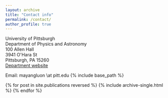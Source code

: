 ```yaml
---
layout: archive
title: "Contact info"
permalink: /contact/
author_profile: true
---
```


University of Pittsburgh  
Department of Physics and Astronomy  
100 Allen Hall  
3941 O'Hara St  
Pittsburgh, PA 15260  
[Department website](https://www.physicsandastronomy.pitt.edu/)  

Email: mayangluon \at pitt.edu 
{% include base_path %}

{% for post in site.publications reversed %}
  {% include archive-single.html %}
{% endfor %}
